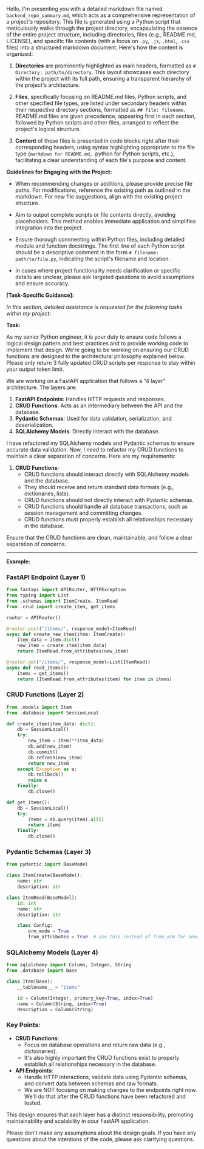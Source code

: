Hello, I'm presenting you with a detailed markdown file named `backend_repo_summary.md`, which acts as a comprehensive representation of a project's repository. This file is generated using a Python script that meticulously walks through the project directory, encapsulating the essence of the entire project structure, including directories, files (e.g., README.md, LICENSE), and specific file contents (with a focus on `.py`, `.js`, `.html`, `.css` files) into a structured markdown document. Here's how the content is organized:

1. **Directories** are prominently highlighted as main headers, formatted as `# Directory: path/to/directory`. This layout showcases each directory within the project with its full path, ensuring a transparent hierarchy of the project's architecture.

2. **Files**, specifically focusing on README.md files, Python scripts, and other specified file types, are listed under secondary headers within their respective directory sections, formatted as `## File: filename`. README.md files are given precedence, appearing first in each section, followed by Python scripts and other files, arranged to reflect the project's logical structure.

3. **Content** of these files is presented in code blocks right after their corresponding headers, using syntax highlighting appropriate to the file type (```markdown for README.md, ```python for Python scripts, etc.), facilitating a clear understanding of each file's purpose and content.

**Guidelines for Engaging with the Project:**

- When recommending changes or additions, please provide precise file paths. For modifications, reference the existing path as outlined in the markdown. For new file suggestions, align with the existing project structure.

- Aim to output complete scripts or file contents directly, avoiding placeholders. This method enables immediate application and simplifies integration into the project.

- Ensure thorough commenting within Python files, including detailed module and function docstrings. The first line of each Python script should be a descriptive comment in the form `# filename: path/to/file.py`, indicating the script's filename and location.

- In cases where project functionality needs clarification or specific details are unclear, please ask targeted questions to avoid assumptions and ensure accuracy.

**[Task-Specific Guidance]:**

*In this section, detailed assistance is requested for the following tasks within my project:*

**Task:** 

As my senior Python engineer, it is your duty to ensure code follows a logical design pattern and best practices and to provide working code to implement that design.
We're going to be working on ensuring our CRUD functions are designed to the architectural philosophy explained below.
Please only return 3 fully updated CRUD scripts per response to stay within your output token limit.


We are working on a FastAPI application that follows a "4 layer" architecture. The layers are:

1. **FastAPI Endpoints**: Handles HTTP requests and responses.
2. **CRUD Functions**: Acts as an intermediary between the API and the database.
3. **Pydantic Schemas**: Used for data validation, serialization, and deserialization.
4. **SQLAlchemy Models**: Directly interact with the database.

I have refactored my SQLAlchemy models and Pydantic schemas to ensure accurate data validation. Now, I need to refactor my CRUD functions to maintain a clear separation of concerns. Here are my requirements:

1. **CRUD Functions**:
    - CRUD functions should interact directly with SQLAlchemy models and the database.
    - They should receive and return standard data formats (e.g., dictionaries, lists).
    - CRUD functions should not directly interact with Pydantic schemas.
    - CRUD functions should handle all database transactions, such as session management and committing changes.
    - CRUD functions must properly establish all relationships necessary in the database.


Ensure that the CRUD functions are clean, maintainable, and follow a clear separation of concerns.

---

**Example:**

### FastAPI Endpoint (Layer 1)

```python
from fastapi import APIRouter, HTTPException
from typing import List
from .schemas import ItemCreate, ItemRead
from .crud import create_item, get_items

router = APIRouter()

@router.post("/items/", response_model=ItemRead)
async def create_new_item(item: ItemCreate):
    item_data = item.dict()
    new_item = create_item(item_data)
    return ItemRead.from_attributes(new_item)

@router.get("/items/", response_model=List[ItemRead])
async def read_items():
    items = get_items()
    return [ItemRead.from_attributes(item) for item in items]
```

### CRUD Functions (Layer 2)

```python
from .models import Item
from .database import SessionLocal

def create_item(item_data: dict):
    db = SessionLocal()
    try:
        new_item = Item(**item_data)
        db.add(new_item)
        db.commit()
        db.refresh(new_item)
        return new_item
    except Exception as e:
        db.rollback()
        raise e
    finally:
        db.close()

def get_items():
    db = SessionLocal()
    try:
        items = db.query(Item).all()
        return items
    finally:
        db.close()
```

### Pydantic Schemas (Layer 3)

```python
from pydantic import BaseModel

class ItemCreate(BaseModel):
    name: str
    description: str

class ItemRead(BaseModel):
    id: int
    name: str
    description: str

    class Config:
        orm_mode = True
        from_attributes = True  # Use this instead of from_orm for newer Pydantic versions
```

### SQLAlchemy Models (Layer 4)

```python
from sqlalchemy import Column, Integer, String
from .database import Base

class Item(Base):
    __tablename__ = "items"

    id = Column(Integer, primary_key=True, index=True)
    name = Column(String, index=True)
    description = Column(String)
```

### Key Points:

- **CRUD Functions**:
  - Focus on database operations and return raw data (e.g., dictionaries).
  - It's also highly important the CRUD functions exist to properly establish all relationships necessary in the database.
- **API Endpoints**:
  - Handle HTTP interactions, validate data using Pydantic schemas, and convert data between schemas and raw formats.
  - We are NOT focusing on making changes to the endpoints right now. We'll do that after the CRUD functions have been refactored and tested.

This design ensures that each layer has a distinct responsibility, promoting maintainability and scalability in oour FastAPI application.

Please don't make any assumptions about the design goals.
If you have any questions about the intentions of the code, please ask clarifying questions.
